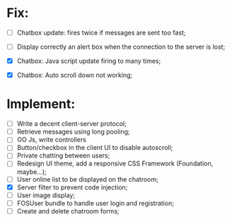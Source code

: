 # Fix:
- [ ] Chatbox update: fires twice if messages are sent too fast;
- [ ] Display correctly an alert box when the connection to the server is lost;
- [x] Chatbox: Java script update firing to many times;
- [x] Chatbox: Auto scroll down not working;



# Implement:
- [ ] Write a decent client-server protocol;
- [ ] Retrieve messages using long pooling;
- [ ] OO Js, write controllers
- [ ] Button/checkbox in the client UI to disable autoscroll;
- [ ] Private chatting between users;
- [ ] Redesign UI theme, add a responsive CSS Framework (Foundation, maybe...);
- [ ] User online list to be displayed on the chatroom;
- [x] Server filter to prevent code injection;
- [ ] User image display;
- [ ] FOSUser bundle to handle user login and registration;
- [ ] Create and delete chatroom forms;